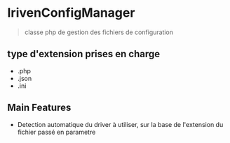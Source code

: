 IrivenConfigManager
=======

>classe php de gestion des fichiers de configuration

## type d'extension prises en charge
* .php
* .json
* .ini

## Main Features
* Detection automatique du driver à utiliser, sur la base de l'extension du fichier passé en parametre
